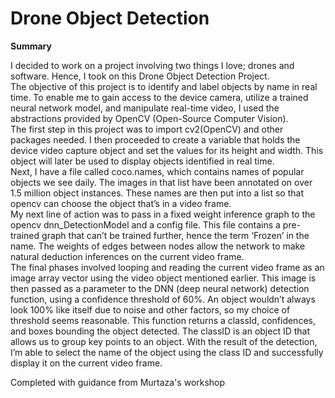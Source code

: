 # Drone Object Detection

**Summary**  

I decided to work on a project involving two things I love; drones and software. Hence, I took on this Drone Object Detection Project.   
The objective of this project is to identify and label objects by name in real time. To enable me to gain access to the device camera, utilize a trained neural network model, and manipulate real-time video, I used the abstractions provided by OpenCV (Open-Source Computer Vision).
<br/>
The first step in this project was to import cv2(OpenCV) and other packages needed. I then proceeded to create a variable that holds the device video capture object and set the values for its height and width. This object will later be used to display objects identified in real time.   
Next, I have a file called coco.names, which contains names of popular objects we see daily. The images in that list have been annotated on over 1.5 million object instances. These names are then put into a list so that opencv can choose the object that’s in a video frame.  
My next line of action was to pass in a fixed weight inference graph to the opencv dnn_DetectionModel and a config file. This file contains a pre-trained graph that can’t be trained further, hence the term ‘Frozen’ in the name. The weights of edges between nodes allow the network to make natural deduction inferences on the current video frame.  
The final phases involved looping and reading the current video frame as an image array vector using the video object mentioned earlier. This image is then passed as a parameter to the DNN (deep neural network) detection function, using a confidence threshold of 60%. An object wouldn’t always look 100% like itself due to noise and other factors, so my choice of threshold seems reasonable. This function returns a classId, confidences, and boxes bounding the object detected. The classID is an object ID that allows us to group key points to an object. With the result of the detection, I’m able to select the name of the object using the class ID and successfully display it on the current video frame.  


Completed with guidance from Murtaza's workshop
